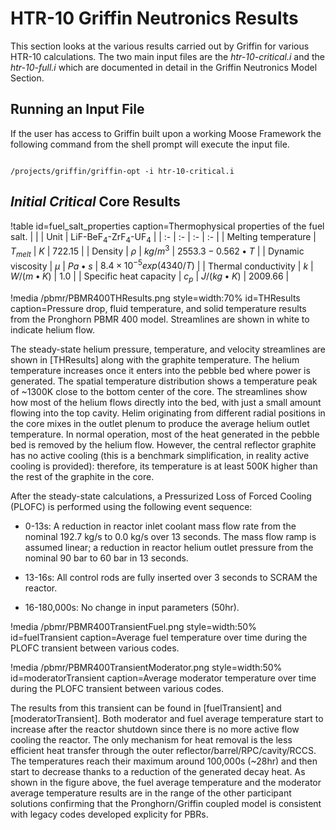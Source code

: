 # HTR-10 Griffin Neutronics Results

This section looks at the various results carried out by Griffin for various HTR-10 calculations. The two main input files are the *htr-10-critical.i* and the *htr-10-full.i* which are documented in detail in the Griffin Neutronics Model Section.  


## Running an Input File

If the user has access to Griffin built upon a working Moose Framework the following command from the shell prompt will execute the input file. 

```language=bash

/projects/griffin/griffin-opt -i htr-10-critical.i

```

## *Initial Critical* Core Results 

!table id=fuel_salt_properties caption=Thermophysical properties of the fuel salt.
|   |   | Unit  | LiF-BeF$_4$-ZrF$_4$-UF$_4$  |
| :- | :- | :- | :- |
| Melting temperature | $T_{melt}$ | $K$ | $722.15$  |
| Density | $\rho$ | $kg/m^3$  | $2553.3-0.562\bullet T$ |
| Dynamic viscosity | $\mu$ | $Pa\bullet s$ | $8.4\times 10^{-5} exp(4340/T)$ |
| Thermal conductivity | $k$ | $W/(m\bullet K)$ | $1.0$ |
| Specific heat capacity | $c_p$ | $J/(kg\bullet K)$ | $2009.66$ |

!media /pbmr/PBMR400THResults.png
    style=width:70%
    id=THResults
    caption=Pressure drop, fluid temperature, and solid temperature results from the Pronghorn PBMR 400 model. Streamlines are shown in white to indicate helium flow.

The steady-state helium pressure, temperature, and velocity streamlines are shown in [THResults] along with the graphite temperature. The helium temperature increases once it enters into the pebble bed where power is generated. The spatial temperature distribution shows a temperature peak of ~1300K close to the bottom center of the core. The streamlines show how most of the helium flows directly into the bed, with just a small amount flowing into the top cavity. Helim originating from different radial positions in the core mixes in the outlet plenum to produce the average helium outlet temperature. In normal operation, most of the heat generated in the pebble bed is removed by the helium flow. However, the central reflector graphite has no active cooling (this is a benchmark simplification, in reality active cooling is provided): therefore, its temperature is at least 500K higher than the rest of the graphite in the core.

After the steady-state calculations, a Pressurized Loss of Forced Cooling (PLOFC) is performed using the following event sequence:

* 0-13s: A reduction in reactor inlet coolant mass flow rate from the nominal 192.7 kg/s to 0.0 kg/s over 13 seconds. The mass flow ramp is assumed linear; a reduction in reactor helium outlet pressure from the nominal 90 bar to 60 bar in 13 seconds.

* 13-16s: All control rods are fully inserted over 3 seconds to SCRAM the reactor.

* 16-180,000s: No change in input parameters (50hr).

!media /pbmr/PBMR400TransientFuel.png
      style=width:50%
      id=fuelTransient
      caption=Average fuel temperature over time during the PLOFC transient between various codes.

!media /pbmr/PBMR400TransientModerator.png
      style=width:50%
      id=moderatorTransient
      caption=Average moderator temperature over time during the PLOFC transient between various codes.

The results from this transient can be found in [fuelTransient] and [moderatorTransient]. Both moderator and fuel average temperature start to increase after the reactor shutdown since there is no more active flow cooling the reactor. The only mechanism for heat removal is the less efficient heat transfer through the outer reflector/barrel/RPC/cavity/RCCS. The temperatures reach their maximum around 100,000s (~28hr) and then start to decrease thanks to a reduction of the generated decay heat. As shown in the figure above, the fuel average temperature and the moderator average temperature results are in the range of the other participant solutions confirming that the Pronghorn/Griffin coupled model is consistent with legacy codes developed explicity for PBRs.
